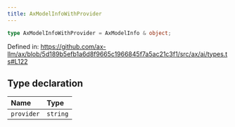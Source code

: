 ```yaml
---
title: AxModelInfoWithProvider
---
```


```ts
type AxModelInfoWithProvider = AxModelInfo & object;
```

Defined in: https://github.com/ax-llm/ax/blob/5d189b5efb1a6d8f9665c1966845f7a5ac21c3f1/src/ax/ai/types.ts#L122

## Type declaration

| Name | Type |
| :------ | :------ |
| `provider` | `string` |
